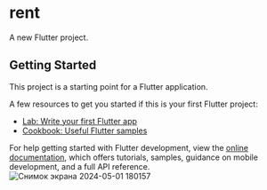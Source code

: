 # rent

A new Flutter project.

## Getting Started

This project is a starting point for a Flutter application.

A few resources to get you started if this is your first Flutter project:

- [Lab: Write your first Flutter app](https://docs.flutter.dev/get-started/codelab)
- [Cookbook: Useful Flutter samples](https://docs.flutter.dev/cookbook)

For help getting started with Flutter development, view the
[online documentation](https://docs.flutter.dev/), which offers tutorials,
samples, guidance on mobile development, and a full API reference.
![Снимок экрана 2024-05-01 180157](https://github.com/janellejetibay/flutter_rentApp/assets/144225945/aad3d6c5-2293-4208-b865-68e49724cded)
